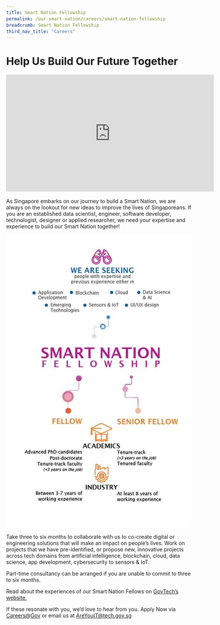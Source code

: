 ```yaml
---
title: Smart Nation Fellowship
permalink: /our-smart-nation/careers/smart-nation-fellowship
breadcrumb: Smart Nation Fellowship
third_nav_title: "Careers"
---
```


# Help Us Build Our Future Together 

<iframe width="560" height="315" src="https://www.youtube.com/embed/ThfGBUqwzyA" frameborder="0" allow="accelerometer; autoplay; clipboard-write; encrypted-media; gyroscope; picture-in-picture" allowfullscreen></iframe>

As Singapore embarks on our journey to build a Smart Nation, we are always on the lookout for new ideas to improve the lives of Singaporeans.  If you are an established data scientist, engineer, software developer, technologist, designer or applied researcher, we need your expertise and experience to build our Smart Nation together!

![smart nation fellowship infographics](/images/our-smart-nation/sn-fellowship.jpeg)

Take three to six months to collaborate with us to co-create digital or engineering solutions that will make an impact on people’s lives. Work on projects that we have pre-identified, or propose new, innovative projects across tech domains from artificial intelligence, blockchain, cloud, data science, app development, cybersecurity to sensors & IoT.

Part-time consultancy can be arranged if you are unable to commit to three to six months.

Read about the experiences of our Smart Nation Fellows on <a href="https://www.tech.gov.sg/careers/smart-nation-fellowship-programme/#paul-piong" target="_blank">GovTech’s website.</a>

If these resonate with you, we’d love to hear from you. Apply Now via <a href="https://sggovterp.wd102.myworkdayjobs.com/en-US/PublicServiceCareers/job/Mapletree-Business-City-Block-10-Level-10/Smart-Nation-Fellowship-Programme_JR-10000000710" target="_blank">Careers@Gov</a> or email us at [AreYouIT@tech.gov.sg](mailto:AreYouIT@tech.gov.sg)
